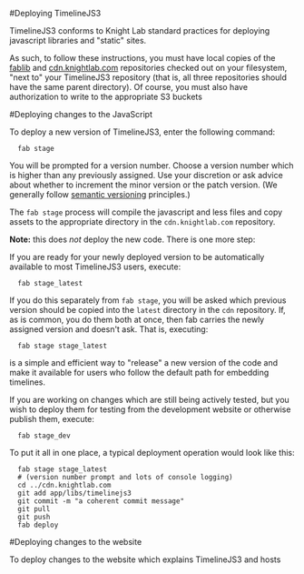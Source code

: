 #Deploying TimelineJS3

TimelineJS3 conforms to Knight Lab standard practices for deploying javascript libraries and "static" sites.

As such, to follow these instructions, you must have local copies of the [fablib](https://github.com/NUKnightLab/fablib) and [cdn.knightlab.com](https://github.com/NUKnightLab/cdn.knightlab.com) repositories checked out on your filesystem, "next to" your TimelineJS3 repository (that is, all three repositories should have the same parent directory).  Of course, you must also have authorization to write to the appropriate S3 buckets

#Deploying changes to the JavaScript

To deploy a new version of TimelineJS3, enter the following command:
```
  fab stage
```
You will be prompted for a version number. Choose a version number which is higher than any previously assigned. Use your discretion or ask advice about whether to increment the minor version or the patch version. (We generally follow [semantic versioning](http://semver.org/) principles.)

The `fab stage` process will compile the javascript and less files and copy assets to the appropriate directory in the `cdn.knightlab.com` repository.

**Note:** this does *not* deploy the new code. There is one more step: 

If you are ready for your newly deployed version to be automatically available to most TimelineJS3 users, execute:
```
  fab stage_latest
```
If you do this separately from `fab stage`, you will be asked which previous version should be copied into the `latest` directory in the `cdn` repository. If, as is common, you do them both at once, then fab carries the newly assigned version and doesn't ask. That is, executing:
```
  fab stage stage_latest
```
is a simple and efficient way to "release" a new version of the code and make it available for users who follow the default path for embedding timelines.

If you are working on changes which are still being actively tested, but you wish to deploy them for testing from the development website or otherwise publish them, execute:
```
  fab stage_dev
```
To put it all in one place, a typical deployment operation would look like this:
```
  fab stage stage_latest
  # (version number prompt and lots of console logging)
  cd ../cdn.knightlab.com
  git add app/libs/timelinejs3
  git commit -m "a coherent commit message"
  git pull
  git push
  fab deploy 
```


#Deploying changes to the website

To deploy changes to the website which explains TimelineJS3 and hosts
